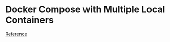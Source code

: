 # Docker Compose with Multiple Local Containers

[Reference](https://www.udemy.com/docker-and-kubernetes-the-complete-guide/learn/lecture/11436982#overview)